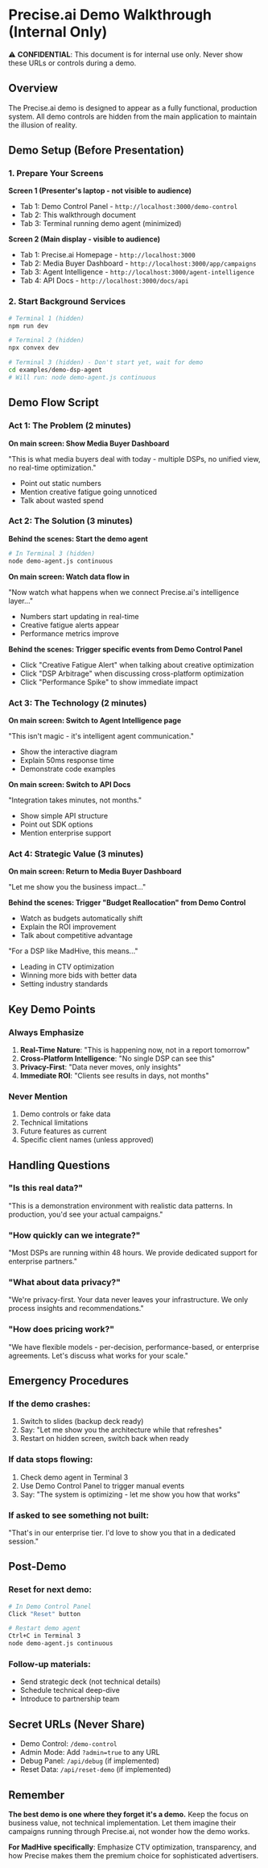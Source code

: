 # Precise.ai Demo Walkthrough (Internal Only)

⚠️ **CONFIDENTIAL**: This document is for internal use only. Never show these URLs or controls during a demo.

## Overview

The Precise.ai demo is designed to appear as a fully functional, production system. All demo controls are hidden from the main application to maintain the illusion of reality.

## Demo Setup (Before Presentation)

### 1. Prepare Your Screens

**Screen 1 (Presenter's laptop - not visible to audience)**
- Tab 1: Demo Control Panel - `http://localhost:3000/demo-control`
- Tab 2: This walkthrough document
- Tab 3: Terminal running demo agent (minimized)

**Screen 2 (Main display - visible to audience)**
- Tab 1: Precise.ai Homepage - `http://localhost:3000`
- Tab 2: Media Buyer Dashboard - `http://localhost:3000/app/campaigns`
- Tab 3: Agent Intelligence - `http://localhost:3000/agent-intelligence`
- Tab 4: API Docs - `http://localhost:3000/docs/api`

### 2. Start Background Services

```bash
# Terminal 1 (hidden)
npm run dev

# Terminal 2 (hidden)
npx convex dev

# Terminal 3 (hidden) - Don't start yet, wait for demo
cd examples/demo-dsp-agent
# Will run: node demo-agent.js continuous
```

## Demo Flow Script

### Act 1: The Problem (2 minutes)

**On main screen: Show Media Buyer Dashboard**

"This is what media buyers deal with today - multiple DSPs, no unified view, no real-time optimization."

- Point out static numbers
- Mention creative fatigue going unnoticed
- Talk about wasted spend

### Act 2: The Solution (3 minutes)

**Behind the scenes: Start the demo agent**
```bash
# In Terminal 3 (hidden)
node demo-agent.js continuous
```

**On main screen: Watch data flow in**

"Now watch what happens when we connect Precise.ai's intelligence layer..."

- Numbers start updating in real-time
- Creative fatigue alerts appear
- Performance metrics improve

**Behind the scenes: Trigger specific events from Demo Control Panel**
- Click "Creative Fatigue Alert" when talking about creative optimization
- Click "DSP Arbitrage" when discussing cross-platform optimization
- Click "Performance Spike" to show immediate impact

### Act 3: The Technology (2 minutes)

**On main screen: Switch to Agent Intelligence page**

"This isn't magic - it's intelligent agent communication."

- Show the interactive diagram
- Explain 50ms response time
- Demonstrate code examples

**On main screen: Switch to API Docs**

"Integration takes minutes, not months."

- Show simple API structure
- Point out SDK options
- Mention enterprise support

### Act 4: Strategic Value (3 minutes)

**On main screen: Return to Media Buyer Dashboard**

"Let me show you the business impact..."

**Behind the scenes: Trigger "Budget Reallocation" from Demo Control**

- Watch as budgets automatically shift
- Explain the ROI improvement
- Talk about competitive advantage

"For a DSP like MadHive, this means..."
- Leading in CTV optimization
- Winning more bids with better data
- Setting industry standards

## Key Demo Points

### Always Emphasize

1. **Real-Time Nature**: "This is happening now, not in a report tomorrow"
2. **Cross-Platform Intelligence**: "No single DSP can see this"
3. **Privacy-First**: "Data never moves, only insights"
4. **Immediate ROI**: "Clients see results in days, not months"

### Never Mention

1. Demo controls or fake data
2. Technical limitations
3. Future features as current
4. Specific client names (unless approved)

## Handling Questions

### "Is this real data?"
"This is a demonstration environment with realistic data patterns. In production, you'd see your actual campaigns."

### "How quickly can we integrate?"
"Most DSPs are running within 48 hours. We provide dedicated support for enterprise partners."

### "What about data privacy?"
"We're privacy-first. Your data never leaves your infrastructure. We only process insights and recommendations."

### "How does pricing work?"
"We have flexible models - per-decision, performance-based, or enterprise agreements. Let's discuss what works for your scale."

## Emergency Procedures

### If the demo crashes:
1. Switch to slides (backup deck ready)
2. Say: "Let me show you the architecture while that refreshes"
3. Restart on hidden screen, switch back when ready

### If data stops flowing:
1. Check demo agent in Terminal 3
2. Use Demo Control Panel to trigger manual events
3. Say: "The system is optimizing - let me show you how that works"

### If asked to see something not built:
"That's in our enterprise tier. I'd love to show you that in a dedicated session."

## Post-Demo

### Reset for next demo:
```bash
# In Demo Control Panel
Click "Reset" button

# Restart demo agent
Ctrl+C in Terminal 3
node demo-agent.js continuous
```

### Follow-up materials:
- Send strategic deck (not technical details)
- Schedule technical deep-dive
- Introduce to partnership team

## Secret URLs (Never Share)

- Demo Control: `/demo-control`
- Admin Mode: Add `?admin=true` to any URL
- Debug Panel: `/api/debug` (if implemented)
- Reset Data: `/api/reset-demo` (if implemented)

## Remember

**The best demo is one where they forget it's a demo.** Keep the focus on business value, not technical implementation. Let them imagine their campaigns running through Precise.ai, not wonder how the demo works.

**For MadHive specifically**: Emphasize CTV optimization, transparency, and how Precise makes them the premium choice for sophisticated advertisers.